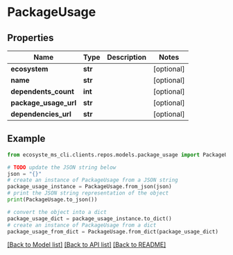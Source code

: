 # PackageUsage


## Properties

Name | Type | Description | Notes
------------ | ------------- | ------------- | -------------
**ecosystem** | **str** |  | [optional] 
**name** | **str** |  | [optional] 
**dependents_count** | **int** |  | [optional] 
**package_usage_url** | **str** |  | [optional] 
**dependencies_url** | **str** |  | [optional] 

## Example

```python
from ecosyste_ms_cli.clients.repos.models.package_usage import PackageUsage

# TODO update the JSON string below
json = "{}"
# create an instance of PackageUsage from a JSON string
package_usage_instance = PackageUsage.from_json(json)
# print the JSON string representation of the object
print(PackageUsage.to_json())

# convert the object into a dict
package_usage_dict = package_usage_instance.to_dict()
# create an instance of PackageUsage from a dict
package_usage_from_dict = PackageUsage.from_dict(package_usage_dict)
```
[[Back to Model list]](../README.md#documentation-for-models) [[Back to API list]](../README.md#documentation-for-api-endpoints) [[Back to README]](../README.md)


